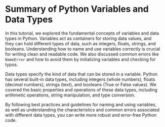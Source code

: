 # Summary of Python Variables and Data Types

In this tutorial, we explored the fundamental concepts of variables and data types in Python. Variables act as containers for storing data values, and they can hold different types of data, such as integers, floats, strings, and booleans. Understanding how to name and use variables correctly is crucial for writing clean and readable code. We also discussed common errors like `NameError` and how to avoid them by initializing variables and checking for typos.

Data types specify the kind of data that can be stored in a variable. Python has several built-in data types, including integers (whole numbers), floats (decimal numbers), strings (text), and booleans (True or False values). We covered the basic properties and operations of these data types, including arithmetic operations, string manipulation, and type conversion.

By following best practices and guidelines for naming and using variables, as well as understanding the characteristics and common errors associated with different data types, you can write more robust and error-free Python code.
